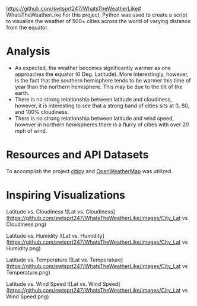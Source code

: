 https://github.com/swtsprt247/WhatsTheWeatherLike# WhatsTheWeatherLike
For this project, Python was used to create a script to visualize the weather of 500+ cities across the world of varying distance from the equator.


# Analysis
  - As expected, the weather becomes significantly warmer as one approaches the equator (0 Deg. Latitude). More interestingly, however, is     the fact that the southern hemisphere tends to be warmer this time of year than the northern hemisphere. This may be due to the tilt       of the earth.
  - There is no strong relationship between latitude and cloudiness, however, it is interesting to see that a strong band of cities sits       at 0, 80, and 100% cloudiness.
  - There is no strong relationship between latitude and wind speed, however in northern hemispheres there is a flurry of cities with over     20 mph of wind.


# Resources and API Datasets
To accomplish the project [citipy](https://pypi.org/project/citipy/) and [OpenWeatherMap](https://openweathermap.org/)  was utilized.  


# Inspiring Visualizations

Latitude vs. Cloudiness
![Lat vs. Cloudiness](https://github.com/swtsprt247/WhatsTheWeatherLike/images/City_Lat vs Cloudiness.png)

Latitude vs. Humidity
![Lat vs. Humidity](https://github.com/swtsprt247/WhatsTheWeatherLike/images/City_Lat vs Humidity.png)

Latitude vs. Temperature
![Lat vs. Temperature](https://github.com/swtsprt247/WhatsTheWeatherLike/images/City_Lat vs Temperature.png)

Latitude vs. Wind Speed
![Lat vs. Wind Speed](https://github.com/swtsprt247/WhatsTheWeatherLike/images/City_Lat vs Wind Speed.png)


